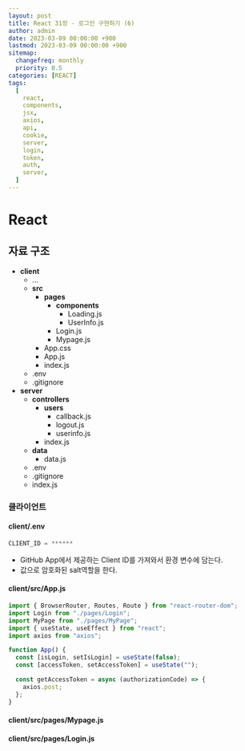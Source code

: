 ```yaml
---
layout: post
title: React 31장 - 로그인 구현하기 (6)
author: admin
date: 2023-03-09 00:00:00 +900
lastmod: 2023-03-09 00:00:00 +900
sitemap:
  changefreq: monthly
  priority: 0.5
categories: [REACT]
tags:
  [
    react,
    components,
    jsx,
    axios,
    api,
    cookie,
    server,
    login,
    token,
    auth,
    server,
  ]
---
```


# React

## 자료 구조

- **client**
  - ...
  - **src**
    - **pages**
      - **components**
        - Loading.js
        - UserInfo.js
      - Login.js
      - Mypage.js
    - App.css
    - App.js
    - index.js
  - .env
  - .gitignore
- **server**
  - **controllers**
    - **users**
      - callback.js
      - logout.js
      - userinfo.js
    - index.js
  - **data**
    - data.js
  - .env
  - .gitignore
  - index.js

### 클라이언트

#### client/.env

```jsx
CLIENT_ID = ******
```

- GitHub App에서 제공하는 Client ID를 가져와서 환경 변수에 담는다.
- 값으로 암호화된 salt역할을 한다.

#### client/src/App.js

```jsx
import { BrowserRouter, Routes, Route } from "react-router-dom";
import Login from "./pages/Login";
import MyPage from "./pages/MyPage";
import { useState, useEffect } from "react";
import axios from "axios";

function App() {
  const [isLogin, setIsLogin] = useState(false);
  const [accessToken, setAccessToken] = useState("");

  const getAccessToken = async (authorizationCode) => {
    axios.post;
  };
}
```

#### client/src/pages/Mypage.js

#### client/src/pages/Login.js
